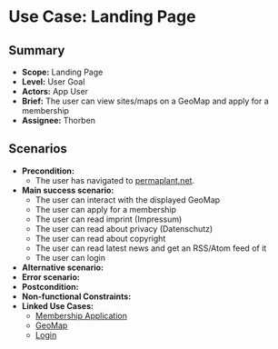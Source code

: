 # Use Case: Landing Page

## Summary

- **Scope:** Landing Page
- **Level:** User Goal
- **Actors:** App User
- **Brief:** The user can view sites/maps on a GeoMap and apply for a membership
- **Assignee:** Thorben

## Scenarios

- **Precondition:**
  - The user has navigated to [permaplant.net](https://permaplant.net).
- **Main success scenario:**
  - The user can interact with the displayed GeoMap
  - The user can apply for a membership
  - The user can read imprint (Impressum)
  - The user can read about privacy (Datenschutz)
  - The user can read about copyright
  - The user can read latest news and get an RSS/Atom feed of it
  - The user can login
- **Alternative scenario:**
- **Error scenario:**
- **Postcondition:**
- **Non-functional Constraints:**
- **Linked Use Cases:**
  - [Membership Application](../current/membership_application.md)
  - [GeoMap](../assigned/geo_map.md)
  - [Login](../current/login.md)

